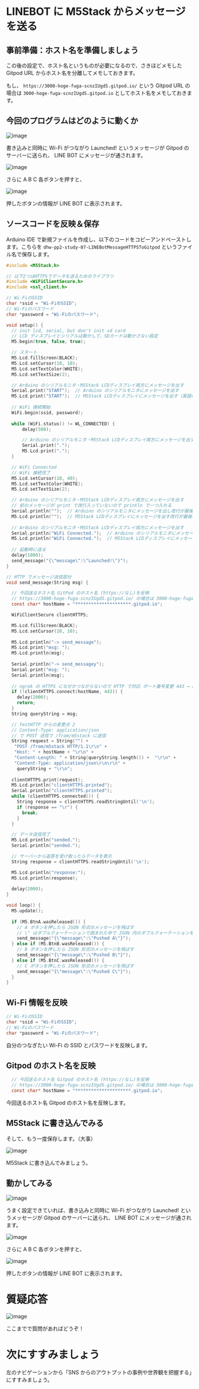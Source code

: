 # LINEBOT に M5Stack からメッセージを送る

## 事前準備：ホスト名を準備しましょう

この後の設定で、ホスト名というものが必要になるので、さきほどメモした Gitpod URL からホスト名を分離してメモしておきます。

もし、 `https://3000-hoge-fuga-scnzIUgdS.gitpod.io/` という Gitpod URL の場合は `3000-hoge-fuga-scnzIUgdS.gitpod.io` としてホスト名をメモしておきます。

## 今回のプログラムはどのように動くか

![image](https://i.gyazo.com/2aac11e5dafe4f5bf9045da64dccf3e2.jpg)

書き込みと同時に Wi-Fi がつながり Launched! というメッセージが Gitpod のサーバーに送られ、 LINE BOT にメッセージが通されます。

![image](https://i.gyazo.com/9e3eb877028c7f9e4b54f1b5994ec2e6.jpg)

さらに A B C 各ボタンを押すと、

![image](https://i.gyazo.com/f1c2f6f8d5ad04acee037335b99c1bfb.png)

押したボタンの情報が LINE BOT に表示されます。

## ソースコードを反映＆保存

Arduino IDE で新規ファイルを作成し、以下のコードをコピーアンドペーストします。こちらを `dhw-pp2-study-07-LINEBotMessageHTTPSToGitpod` というファイル名で保存します。

```c
#include <M5Stack.h>

// 以下2つはHTTPSでデータを送るためのライブラリ
#include <WiFiClientSecure.h>
#include <ssl_client.h>

// Wi-FiのSSID
char *ssid = "Wi-FiのSSID";
// Wi-Fiのパスワード
char *password = "Wi-Fiのパスワード";

void setup() {
  // init lcd, serial, but don't init sd card
  // LCD ディスプレイとシリアルは動かして、SDカードは動かさない設定
  M5.begin(true, false, true);

  // スタート
  M5.Lcd.fillScreen(BLACK);
  M5.Lcd.setCursor(10, 10);
  M5.Lcd.setTextColor(WHITE);
  M5.Lcd.setTextSize(2);

  // Arduino のシリアルモニタ・M5Stack LCDディスプレイ両方にメッセージを出す
  Serial.print("START");  // Arduino のシリアルモニタにメッセージを出す
  M5.Lcd.print("START");  // M5Stack LCDディスプレイにメッセージを出す（英語のみ）
   
  // WiFi 接続開始
  WiFi.begin(ssid, password);
 
  while (WiFi.status() != WL_CONNECTED) {
      delay(500);

      // Arduino のシリアルモニタ・M5Stack LCDディスプレイ両方にメッセージを出す
      Serial.print(".");
      M5.Lcd.print(".");
  }

  // WiFi Connected
  // WiFi 接続完了
  M5.Lcd.setCursor(10, 40);
  M5.Lcd.setTextColor(WHITE);
  M5.Lcd.setTextSize(2);

  // Arduino のシリアルモニタ・M5Stack LCDディスプレイ両方にメッセージを出す
  // 前のメッセージが print で改行入っていないので println で一つ入れる
  Serial.println("");  // Arduino のシリアルモニタにメッセージを出し改行が最後に入る
  M5.Lcd.println("");  // M5Stack LCDディスプレイにメッセージを出す改行が最後に入る（英語のみ） 
  
  // Arduino のシリアルモニタ・M5Stack LCDディスプレイ両方にメッセージを出す
  Serial.println("WiFi Connected.");  // Arduino のシリアルモニタにメッセージを出す
  M5.Lcd.println("WiFi Connected.");  // M5Stack LCDディスプレイにメッセージを出す（英語のみ）
  
  // 起動時に送る
  delay(1000);
  send_message("{\"message\":\"Launched!\"}");
}

// HTTP でメッセージ送信部分
void send_message(String msg) {

  // 今回送るホスト名 GitPod のホスト名 (https://なし)を反映
  // https://3000-hoge-fuga-scnzIUgdS.gitpod.io/ の場合は 3000-hoge-fuga-scnzIUgdS.gitpod.io
  const char* hostName = "*********************.gitpod.io";

  WiFiClientSecure clientHTTPS;

  M5.Lcd.fillScreen(BLACK);
  M5.Lcd.setCursor(10, 10);
  
  M5.Lcd.println("-> send_message");
  M5.Lcd.print("msg: ");
  M5.Lcd.println(msg);
  
  Serial.println("-> send_messagey");
  Serial.print("msg: ");
  Serial.println(msg);
  
  // ngrok の HTTPS になぜかつながらないので HTTP で対応 ポート番号変更 443 → 80
  if (!clientHTTPS.connect(hostName, 443)) {
    delay(2000);
    return;
  }
  String queryString = msg;

  // TestHTTP からの変更点 2
  // Content-Type: application/json
  // で POST 送信で /from/m5stack に送信
  String request = String("") +
   "POST /from/m5stack HTTP/1.1\r\n" +
   "Host: " + hostName + "\r\n" +
   "Content-Length: " + String(queryString.length()) +  "\r\n" + 
   "Content-Type: application/json\r\n\r\n" +
    queryString + "\r\n";
  
  clientHTTPS.print(request);
  M5.Lcd.println("clientHTTPS.printed");
  Serial.println("clientHTTPS.printed");
  while (clientHTTPS.connected()) {
    String response = clientHTTPS.readStringUntil('\n');
    if (response == "\r") {
      break;
    }
  }

  // データ送信完了
  M5.Lcd.println("sended.");
  Serial.println("sended.");

  // サーバーから返答を受け取ったらデータを表示
  String response = clientHTTPS.readStringUntil('\n');

  M5.Lcd.println("response:");
  M5.Lcd.println(response);
  
  delay(2000);
}

void loop() {
  M5.update();
  
  if (M5.BtnA.wasReleased()) {
    // A ボタンを押したら JSON 形式のメッセージを飛ばす
    // \" はダブルクォーテーションで囲まれた中で JSON 内のダブルクォーテーションを表現するために \" でエスケープしてます。
    send_message("{\"message\":\"Pushed A\"}");
  } else if (M5.BtnB.wasReleased()) {
    // B ボタンを押したら JSON 形式のメッセージを飛ばす
    send_message("{\"message\":\"Pushed B\"}");
  } else if (M5.BtnC.wasReleased()) {
    // C ボタンを押したら JSON 形式のメッセージを飛ばす
    send_message("{\"message\":\"Pushed C\"}");
  }
}
```


## Wi-Fi 情報を反映

```c
// Wi-FiのSSID
char *ssid = "Wi-FiのSSID";
// Wi-Fiのパスワード
char *password = "Wi-Fiのパスワード";
```

自分のつなぎたい Wi-Fi の SSID とパスワードを反映します。

## Gitpod のホスト名を反映

```c
  // 今回送るホスト名 Gitpod のホスト名 (https://なし)を反映
  // https://3000-hoge-fuga-scnzIUgdS.gitpod.io/ の場合は 3000-hoge-fuga-scnzIUgdS.gitpod.io
  const char* hostName = "*********************.gitpod.io";
```

今回送るホスト名 Gitpod のホスト名を反映します。

## M5Stack に書き込んでみる

そして、もう一度保存します。（大事）

![image](https://i.gyazo.com/45b0fd6ce672dc9a0055d45aa290e235.png)

M5Stack に書き込んでみましょう。

## 動かしてみる

![image](https://i.gyazo.com/2aac11e5dafe4f5bf9045da64dccf3e2.jpg)

うまく設定できていれば、書き込みと同時に Wi-Fi がつながり Launched! というメッセージが Gitpod のサーバーに送られ、 LINE BOT にメッセージが通されます。

![image](https://i.gyazo.com/9e3eb877028c7f9e4b54f1b5994ec2e6.jpg)

さらに A B C 各ボタンを押すと、

![image](https://i.gyazo.com/f1c2f6f8d5ad04acee037335b99c1bfb.png)

押したボタンの情報が LINE BOT に表示されます。

# 質疑応答

![image](https://i.gyazo.com/aba8ccd625e7320883851b71ebd0caf2.png)

ここまでで質問があればどうぞ！

# 次にすすみましょう

左のナビゲーションから「SNS からのアウトプットの事例や世界観を把握する」にすすみましょう。